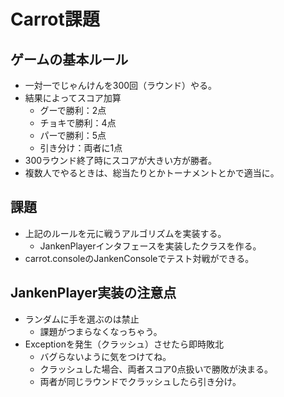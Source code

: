 # Carrot課題

## ゲームの基本ルール

- 一対一でじゃんけんを300回（ラウンド）やる。
- 結果によってスコア加算
  - グーで勝利：2点
  - チョキで勝利：4点
  - パーで勝利：5点
  - 引き分け：両者に1点
- 300ラウンド終了時にスコアが大きい方が勝者。
- 複数人でやるときは、総当たりとかトーナメントとかで適当に。

## 課題

- 上記のルールを元に戦うアルゴリズムを実装する。
  - JankenPlayerインタフェースを実装したクラスを作る。
- carrot.consoleのJankenConsoleでテスト対戦ができる。

## JankenPlayer実装の注意点

- ランダムに手を選ぶのは禁止
  - 課題がつまらなくなっちゃう。
- Exceptionを発生（クラッシュ）させたら即時敗北
  - バグらないように気をつけてね。
  - クラッシュした場合、両者スコア0点扱いで勝敗が決まる。
  - 両者が同じラウンドでクラッシュしたら引き分け。
